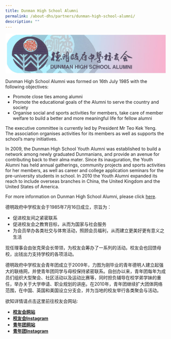 ```yaml
---
title: Dunman High School Alumni
permalink: /about-dhs/partners/dunman-high-school-alumni/
description: ""
---
```

![](/images/Homepage/alumni.png)

Dunman High School Alumni was formed on 16th July 1985 with the following objectives:

*   Promote close ties among alumni
*   Promote the educational goals of the Alumni to serve the country and society
*   Organise social and sports activities for members, take care of member welfare to build a better and more meaningful life for fellow alumni

The executive committee is currently led by President Mr Teo Kek Yeng. The association organises activities for its members as well as supports the school’s many initiatives.

In 2009, the Dunman High School Youth Alumni was established to build a network among newly graduated Dunmanians, and provide an avenue for contributing back to their alma mater. Since its inauguration, the Youth Alumni has held annual gatherings, community projects and sports activities for her members, as well as career and college application seminars for the pre-university students in school. In 2010 the Youth Alumni expanded its reach to include overseas branches in China, the United Kingdom and the United States of America.

For more information on Dunman High School Alumni, please click [here](http://dunmanhighalumni.org/).

德明政府中学校友会于1985年7月16日成立，宗旨为：

*   促进校友间之紧密联系
*   促进校友会之教育目标，从而为国家与社会服务
*   为会员举办各类社交与体育活动，照顾会员福利，从而建立更美好更有意义之生活

现任理事会由张克荣会长带领，为校友会筹办了一系列的活动。校友会也回馈母校，出钱出力支持学校的各项活动。

德明政府中学校友会青年团成立于2009年，力图为刚毕业的青年德明人建立起强大的联络网，并使青年团同学与母校保持紧密联系。自创办以来，青年团每年为成员们组织大型聚会、社区活动以及运动比赛等，同时担负辅导在校学弟学妹的重任，举办关于大学申请、职业规划的讲座。在2010年，青年团继续扩大团体网络范围，在中国、英国和美国设立分支会，并为当地的校友举行各类聚会与活动。

欲知详情请点击这里前往校友会网站:

*   [**校友会网站**](http://dunmanhighalumni.org/index.html)
*   **[校友会Instagram](https://www.instagram.com/dhs.alumni/)**
*   **[青年团网站](https://www.facebook.com/DHSYA)**
*   [**青年团Instagram**](https://www.instagram.com/dhsyouthalumni/)